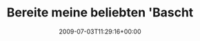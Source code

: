 ---
retweeted: false
source: <a href="http://twitter.com" rel="nofollow">Twitter Web Client</a>
entities:
  hashtags: []
  symbols: []
  user_mentions:
  - name: quafzi
    screen_name: quafzi
    indices:
    - '113'
    - '120'
    id_str: '15355135'
    id: '15355135'
  urls: []
display_text_range:
- '0'
- '137'
favorite_count: '0'
id_str: '2452577213'
truncated: false
retweet_count: '0'
id: '2452577213'
created_at: Fri Jul 03 11:29:16 +0000 2009
favorited: false
full_text: Bereite meine beliebten 'Baschts Homegrown NFS-Server-Usage-Stats' vor.
  Mal sehn, wie sich der bisherige Favorit [@quafzi](https://twitter.com/quafzi) diesmal
  schlägt.
lang: de
tags:
- pesos:twitter
date: '2009-07-03T11:29:16+00:00'
src: https://twitter.com/bascht/status/2452577213
original_url: https://twitter.com/bascht/status/2452577213
type: twitter_tweet
text: Bereite meine beliebten 'Baschts Homegrown NFS-Server-Usage-Stats' vor. Mal
  sehn, wie sich der bisherige Favorit [@quafzi](https://twitter.com/quafzi) diesmal
  schlägt.
title: Bereite meine beliebten 'Bascht

---